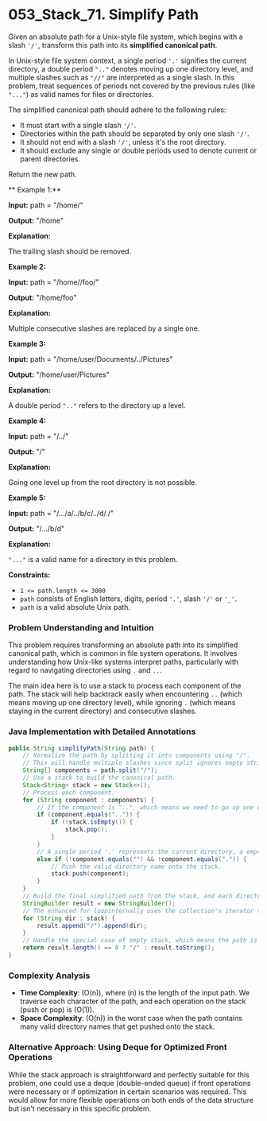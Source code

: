 # 053_Stack_71. Simplify Path

Given an absolute path for a Unix-style file system, which begins with a slash `'/'`, transform this path into its **simplified canonical path**.

In Unix-style file system context, a single period `'.'` signifies the current directory, a double period `".."` denotes moving up one directory level, and multiple slashes such as `"//"` are interpreted as a single slash. In this problem, treat sequences of periods not covered by the previous rules (like `"..."`) as valid names for files or directories.

The simplified canonical path should adhere to the following rules:

- It must start with a single slash `'/'`.
- Directories within the path should be separated by only one slash `'/'`.
- It should not end with a slash `'/'`, unless it's the root directory.
- It should exclude any single or double periods used to denote current or parent directories.

Return the new path.

**
Example 1:**

**Input:** path = "/home/"

**Output:** "/home"

**Explanation:**

The trailing slash should be removed.

 

**Example 2:**

**Input:** path = "/home//foo/"

**Output:** "/home/foo"

**Explanation:**

Multiple consecutive slashes are replaced by a single one.

**Example 3:**

**Input:** path = "/home/user/Documents/../Pictures"

**Output:** "/home/user/Pictures"

**Explanation:**

A double period `".."` refers to the directory up a level.

**Example 4:**

**Input:** path = "/../"

**Output:** "/"

**Explanation:**

Going one level up from the root directory is not possible.

**Example 5:**

**Input:** path = "/.../a/../b/c/../d/./"

**Output:** "/.../b/d"

**Explanation:**

`"..."` is a valid name for a directory in this problem.

 

**Constraints:**

- `1 <= path.length <= 3000`
- `path` consists of English letters, digits, period `'.'`, slash `'/'` or `'_'`.
- `path` is a valid absolute Unix path.



### Problem Understanding and Intuition

This problem requires transforming an absolute path into its simplified canonical path, which is common in file system operations. It involves understanding how Unix-like systems interpret paths, particularly with regard to navigating directories using `.` and `..`.

The main idea here is to use a stack to process each component of the path. The stack will help backtrack easily when encountering `..` (which means moving up one directory level), while ignoring `.` (which means staying in the current directory) and consecutive slashes.

### Java Implementation with Detailed Annotations

```java
public String simplifyPath(String path) {
    // Normalize the path by splitting it into components using "/".
    // This will handle multiple slashes since split ignores empty strings between separators.
    String[] components = path.split("/");
    // Use a stack to build the canonical path.
    Stack<String> stack = new Stack<>();
    // Process each component.
    for (String component : components) {
        // If the component is "..", which means we need to go up one directory, so we pop from stack unless it's empty (backtrack one directory).
        if (component.equals("..")) {
            if (!stack.isEmpty()) {
                stack.pop();
            }
        }
        // A single period '.' represents the current directory, a empty component represent consecutive slashes, so we can ignore "." or empty component
        else if (!component.equals("") && !component.equals(".")) {
            // Push the valid directory name onto the stack.
            stack.push(component);
        }
    }
    // Build the final simplified path from the stack, and each directory name is prefixed with `/`.
    StringBuilder result = new StringBuilder();
    // The enhanced for loopinternally uses the collection's iterator to traverse the elements, which iterates in the order elements were added, rather than LIFO order.
    for (String dir : stack) {
        result.append("/").append(dir);
    }
    // Handle the special case of empty stack, which means the path is root "/".
    return result.length() == 0 ? "/" : result.toString();
}
```

### Complexity Analysis
- **Time Complexity**: \(O(n)\), where \(n\) is the length of the input path. We traverse each character of the path, and each operation on the stack (push or pop) is \(O(1)\).
- **Space Complexity**: \(O(n)\) in the worst case when the path contains many valid directory names that get pushed onto the stack.

### Alternative Approach: Using Deque for Optimized Front Operations
While the stack approach is straightforward and perfectly suitable for this problem, one could use a deque (double-ended queue) if front operations were necessary or if optimization in certain scenarios was required. This would allow for more flexible operations on both ends of the data structure but isn't necessary in this specific problem.